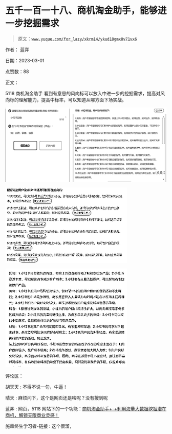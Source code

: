 # 五千一百一十八、商机淘金助手，能够进一步挖掘需求

> 原文：[`www.yuque.com/for_lazy/xkrm14/ykud18gmx8v71vx6`](https://www.yuque.com/for_lazy/xkrm14/ykud18gmx8v71vx6)



作者： 蓝弈 

日期：2023-03-01 

点赞数：88 

正文： 

5118 商机淘金助手 看到有意思的风向标可以放入中进一步的挖掘需求，提高对风向标的理解能力，提高中标率，可以知道从哪方面下场实战。 

![](img/c29dd823a334fa53f79ec2e443d54b4e.png)  

![](img/b4fd628a514a24c8aab6041fc2d30fde.png)  

![](img/3c9f68b2bc8d75f80c9049afbd275754.png)  

评论区： 

胡天天 : 不得不说一句，牛逼！ 

晴天 : 麻烦问下，这个是网页还是啥呢？没有搜到呢 

蓝弈 : 网页，5118 网站下的一个功能：[商机淘金助手+-+利用海量大数据挖掘潜在商机，解锁无限商业灵感！](https://www.5118.com/niche) 

施霖终生学习者-链接 : 这个很溜， 

